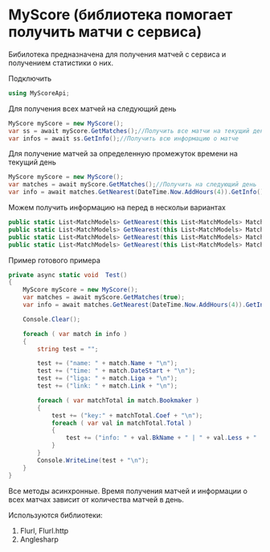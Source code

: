 # MyScore (библиотека помогает получить матчи с сервиса)

Бибилотека предназначена для получения матчей с сервиса и получением статистики о них.

Подключить 
```C#
using MyScoreApi;
```

Для получения всех матчей на следующий день
```C#
MyScore myScore = new MyScore();
var ss = await myScore.GetMatches();//Получить все матчи на текущий день
var infos = await ss.GetInfo();//Получить всю информацию о матче
```
Для получение матчей за определенную промежуток времени на текущий день
```C#
MyScore myScore = new MyScore();
var matches = await myScore.GetMatches();//Получить на следующий день
var info = await matches.GetNearest(DateTime.Now.AddHours(4)).GetInfo();//Получить на 4 часа от текущего времени, информацию об этих матчах
```

Можем получить информацию  на перед в нескольи вариантах
```C#
public static List<MatchModels> GetNearest(this List<MatchModels> MatchesToday, DateTime end);//На сколько часов вперед
public static List<MatchModels> GetNearest(this List<MatchModels> MatchesToday, DateTime start, DateTime end);//Со скольки и до
public static List<MatchModels> GetNearest(this List<MatchModels> MatchesToday, NearestMatchesModels nearestMatche);//Модель в которой указываем по желанию часы/минуты
public static List<MatchModels> GetNearest(this List<MatchModels> MatchesToday, int minutes = 60);//На сколько минут вперед
```

Пример готового примера
```C#
private async static void  Test()
{
    MyScore myScore = new MyScore();
    var matches = await myScore.GetMatches(true);
    var info = await matches.GetNearest(DateTime.Now.AddHours(4)).GetInfo();

    Console.Clear();

    foreach ( var match in info )
    {
        string test = "";

        test += ("name: " + match.Name + "\n");
        test += ("time: " + match.DateStart + "\n");
        test += ("liga: " + match.Liga + "\n");
        test += ("link: " + match.Link + "\n");

        foreach ( var matchTotal in match.Bookmaker )
        {
            test += ("key:" + matchTotal.Coef + "\n");
            foreach ( var val in matchTotal.Total )
            {
                test += ("info: " + val.BkName + " | " + val.Less + " | " + val.More + "\n");
            }
        }
        Console.WriteLine(test + "\n");
    }
}
```
Все методы асинхронные. Время получения матчей и информации о всех матчах зависит от количества матчей в день.

Используются библиотеки:
1. Flurl, Flurl.http
2. Anglesharp
